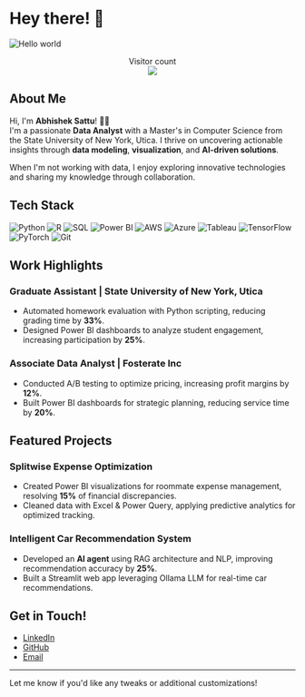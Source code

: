 


# Hey there! 👋

<img src="https://raw.githubusercontent.com/sagar-viradiya/sagar-viradiya/master/resources/banner.png" alt="Hello world">

<p align="center"> 
  Visitor count<br>
  <img src="https://profile-counter.glitch.me/Abhishek-Sattu/count.svg" />
</p>

## About Me

Hi, I'm **Abhishek Sattu**! 👨‍💻  
I'm a passionate **Data Analyst** with a Master's in Computer Science from the State University of New York, Utica. I thrive on uncovering actionable insights through **data modeling**, **visualization**, and **AI-driven solutions**.  

When I'm not working with data, I enjoy exploring innovative technologies and sharing my knowledge through collaboration.

## Tech Stack
![Python](https://img.shields.io/badge/Python-FFD43B?style=for-the-badge&logo=python&logoColor=blue)
![R](https://img.shields.io/badge/R-276DC3?style=for-the-badge&logo=r&logoColor=white)
![SQL](https://img.shields.io/badge/MySQL-005C84?style=for-the-badge&logo=mysql&logoColor=white)
![Power BI](https://img.shields.io/badge/PowerBI-F2C811?style=for-the-badge&logo=powerbi&logoColor=black)
![AWS](https://img.shields.io/badge/AWS-232F3E?style=for-the-badge&logo=amazon-aws&logoColor=white)
![Azure](https://img.shields.io/badge/Azure-0078D4?style=for-the-badge&logo=microsoft-azure&logoColor=white)
![Tableau](https://img.shields.io/badge/Tableau-E97627?style=for-the-badge&logo=tableau&logoColor=white)
![TensorFlow](https://img.shields.io/badge/TensorFlow-FF6F00?style=for-the-badge&logo=tensorflow&logoColor=white)
![PyTorch](https://img.shields.io/badge/PyTorch-EE4C2C?style=for-the-badge&logo=pytorch&logoColor=white)
![Git](https://img.shields.io/badge/Git-F05032?style=for-the-badge&logo=git&logoColor=white)

## Work Highlights

### **Graduate Assistant** | State University of New York, Utica  
- Automated homework evaluation with Python scripting, reducing grading time by **33%**.  
- Designed Power BI dashboards to analyze student engagement, increasing participation by **25%**.  

### **Associate Data Analyst** | Fosterate Inc  
- Conducted A/B testing to optimize pricing, increasing profit margins by **12%**.  
- Built Power BI dashboards for strategic planning, reducing service time by **20%**.  

## Featured Projects

### **Splitwise Expense Optimization**  
- Created Power BI visualizations for roommate expense management, resolving **15%** of financial discrepancies.  
- Cleaned data with Excel & Power Query, applying predictive analytics for optimized tracking.  

### **Intelligent Car Recommendation System**  
- Developed an **AI agent** using RAG architecture and NLP, improving recommendation accuracy by **25%**.  
- Built a Streamlit web app leveraging Ollama LLM for real-time car recommendations.  

## Get in Touch!  
- [LinkedIn](https://www.linkedin.com/in/abhishek-sattu)  
- [GitHub](https://github.com/Abhishek-Sattu)  
- [Email](mailto:abhi.sat779@gmail.com)  

---

Let me know if you'd like any tweaks or additional customizations!
